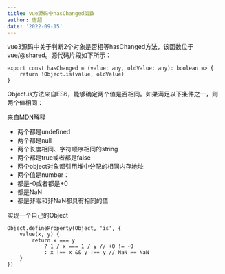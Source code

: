 ```yaml
---
title: vue源码中hasChanged函数
author: 唐超
date: '2022-09-15'
---
```

vue3源码中关于判断2个对象是否相等hasChanged方法，该函数位于vue/@shared。源代码片段如下所示：
```
export const hasChanged = (value: any, oldValue: any): boolean => {
    return !Object.is(value, oldValue)
}
```
Object.is方法来自ES6，能够确定两个值是否相同。如果满足以下条件之一，则两个值相同：

[来自MDN解释](https://developer.mozilla.org/zh-CN/docs/Web/JavaScript/Reference/Global_Objects/Object/is)
- 两个都是undefined
- 两个都是null
- 两个长度相同、字符顺序相同的string
- 两个都是true或者都是false
- 两个object对象都引用堆中分配的相同内存地址
- 两个值是number：
- 都是-0或者都是+0
- 都是NaN
- 都是非零和非NaN都具有相同的值


实现一个自己的Object
```
Object.defineProperty(Object, 'is', {
    value(x, y) {
        return x === y
            ? 1 / x === 1 / y // +0 != -0
            : x !== x && y !== y // NaN == NaN
    }
})
```